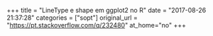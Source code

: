 +++
title = "LineType e shape em ggplot2 no R"
date = "2017-08-26 21:37:28"
categories = ["sopt"]
original_url = "https://pt.stackoverflow.com/q/232480"
at_home="no"
+++

